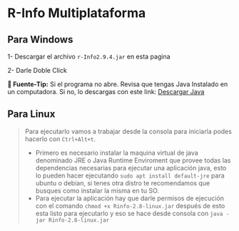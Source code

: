 # R-Info Multiplataforma

## Para Windows

1- Descargar el archivo `r-Info2.9.4.jar` en esta pagina

2- Darle Doble Click


**🧡 Fuente-Tip:** 
Si el programa no abre. Revisa que tengas Java Instalado en un computadora. Si no, lo descargas con este link:
[Descargar Java](https://javadl.oracle.com/webapps/download/AutoDL?BundleId=251639_7ed26d28139143f38c58992680c214a5)

## Para Linux
> Para ejecutarlo vamos a trabajar desde la consola para iniciarla podes hacerlo con `Ctrl+Alt+t`.
>
> - Primero es necesario instalar la maquina virtual de java denominado JRE o Java Runtime Enviroment que provee todas las dependencias necesarias para ejecutar una aplicación java, esto lo pueden hacer ejecutando `sudo apt install default-jre` para ubuntu o debian, si tenes otra distro te recomendamos que busques como instalar la misma en tu SO.
> - Para ejecutar la aplicación hay que darle permisos de ejecución con el comando `chmod +x Rinfo-2.8-linux.jar` después de esto esta listo para ejecutarlo y eso se hace desde consola con `java -jar Rinfo-2.8-linux.jar`

